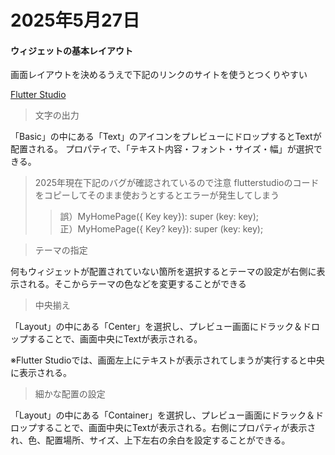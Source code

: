 # 2025年5月27日
#### ウィジェットの基本レイアウト  
画面レイアウトを決めるうえで下記のリンクのサイトを使うとつくりやすい

[Flutter Studio](https://flutterstudio.app/)

>文字の出力

「Basic」の中にある「Text」のアイコンをプレビューにドロップするとTextが配置される。
プロパティで、「テキスト内容・フォント・サイズ・幅」が選択できる。
>2025年現在下記のバグが確認されているので注意
flutterstudioのコードをコピーしてそのまま使おうとするとエラーが発生してしまう
 >>誤）MyHomePage({ Key key}): super (key: key);  
 >>正）MyHomePage({ Key? key}): super (key: key);


 >テーマの指定
 
 何もウィジェットが配置されていない箇所を選択するとテーマの設定が右側に表示される。そこからテーマの色などを変更することができる

>中央揃え

「Layout」の中にある「Center」を選択し、プレビュー画面にドラック＆ドロップすることで、画面中央にTextが表示される。

※Flutter Studioでは、画面左上にテキストが表示されてしまうが実行すると中央に表示される。

>細かな配置の設定

「Layout」の中にある「Container」を選択し、プレビュー画面にドラック＆ドロップすることで、画面中央にTextが表示される。右側にプロパティが表示され、色、配置場所、サイズ、上下左右の余白を設定することができる。